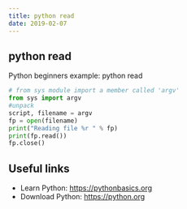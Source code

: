 ```yaml
---
title: python read
date: 2019-02-07
---
```


## python read

Python beginners example: python read

```python
# from sys module import a member called 'argv'
from sys import argv
#unpack
script, filename = argv
fp = open(filename)
print("Reading file %r " % fp)
print(fp.read())
fp.close()


```

## Useful links

- Learn Python: https://pythonbasics.org
- Download Python: https://python.org
